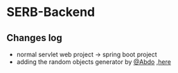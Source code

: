 # SERB-Backend

## Changes log
* normal servlet web project -> spring boot project
* adding the random objects generator by [@Abdo](https://github.com/abdo1819) ,[here](https://github.com/A-Siam/SERB-backend/pull/1)
